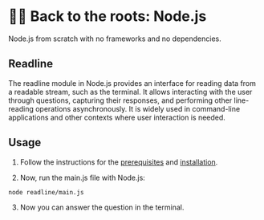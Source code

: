 # 🐢🚀 Back to the roots: Node.js

Node.js from scratch with no frameworks and no dependencies.

## Readline

The readline module in Node.js provides an interface for reading data from a
readable stream, such as the terminal. It allows interacting with the user
through questions, capturing their responses, and performing other line-reading
operations asynchronously. It is widely used in command-line applications and
other contexts where user interaction is needed.

## Usage

1. Follow the instructions for the [prerequisites](https://github.com/ricardospalves/back-to-the-roots-nodejs?tab=readme-ov-file#prerequisites) and [installation](https://github.com/ricardospalves/back-to-the-roots-nodejs?tab=readme-ov-file#installation).

2. Now, run the main.js file with Node.js:

```bash
node readline/main.js
```

3. Now you can answer the question in the terminal.
